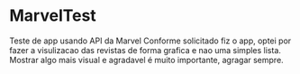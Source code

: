 # MarvelTest
Teste de app usando API da Marvel
Conforme solicitado fiz o app, optei por fazer a visulizacao das revistas de forma grafica e nao uma simples lista.
Mostrar algo mais visual e agradavel é muito importante, agragar sempre.
